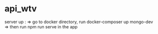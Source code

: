 # api_wtv

server up : 
=> go to docker directory, run docker-composer up mongo-dev
=> then run npm run serve in the app
